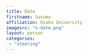 ```yaml
---
title: Date
firstname: Susumu
affiliation: Osaka University
imagesrc: "s-date.png"
layout: person
categories:
 - "steering"
---
```



